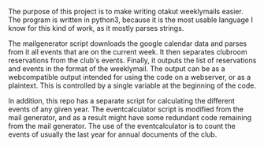 The purpose of this project is to make writing otakut weeklymails easier.
The program is written in python3, because it is the most usable language I know for this kind of work, as it mostly parses strings.

The mailgenerator script downloads the google calendar data and parses from it all events that are on the current week. It then separates clubroom reservations from the club's events. Finally, it outputs the list of reservations and events in the format of the weeklymail. The output can be as a webcompatible output intended for using the code on a webserver, or as a plaintext. This is controlled by a single variable at the beginning of the code.

In addition, this repo has a separate script for calculating the different events of any given year. The eventcalculator script is modified from the mail generator, and as a result might have some redundant code remaining from the mail generator. The use of the eventcalculator is to count the events of usually the last year for annual documents of the club.
